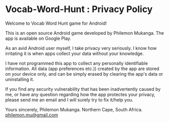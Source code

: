 # Vocab-Word-Hunt : Privacy Policy

Welcome to Vocab Word Hunt game for Android!

This is an open source Android game developed by Philemon Mukanga. The app is available on Google Play.

As an avid Android user myself, I take privacy very seriously. I know how irritating it is when apps collect your data without your knowledge.

I have not programmed this app to collect any personally identifiable information. All data (app preferences etc.)) created by the app are stored on your device only, and can be simply erased by clearing the app's data or uninstalling it.

If you find any security vulnerability that has been inadvertently caused by me, or have any question regarding how the app protectes your privacy, please send me an email and I will surely try to fix it/help you.

Yours sincerely,
Philemon Mukanga.
Northern Cape, South Africa.
philemon.mu@gmail.com
